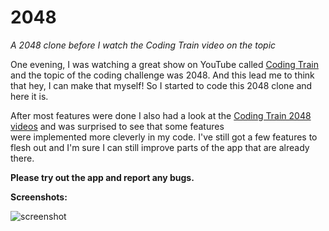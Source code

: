 # 2048
_A 2048 clone before I watch the Coding Train video on the topic_

One evening, I was watching a great show on YouTube called [Coding Train](https://www.youtube.com/user/shiffman) 
and the topic of the coding challenge was 2048. And this lead me to think that hey, I can make that myself! So 
I started to code this 2048 clone and here it is. 

After most features were done I also had a look at the [Coding Train 2048 videos](https://www.youtube.com/watch?v=JSn-DJU8qf0) and was surprised to see that some features \
were implemented more cleverly in my code. I've still got a few features to flesh out and I'm sure I can still improve
parts of the app that are already there.

**Please try out the app and report any bugs.**

**Screenshots:** 

![screenshot](https://thumbs.gfycat.com/BriefDelectableIbizanhound-size_restricted.gif)
